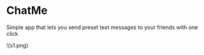 ChatMe
======

Simple app that lets you send preset text messages to your friends with one click

!(s1.png)